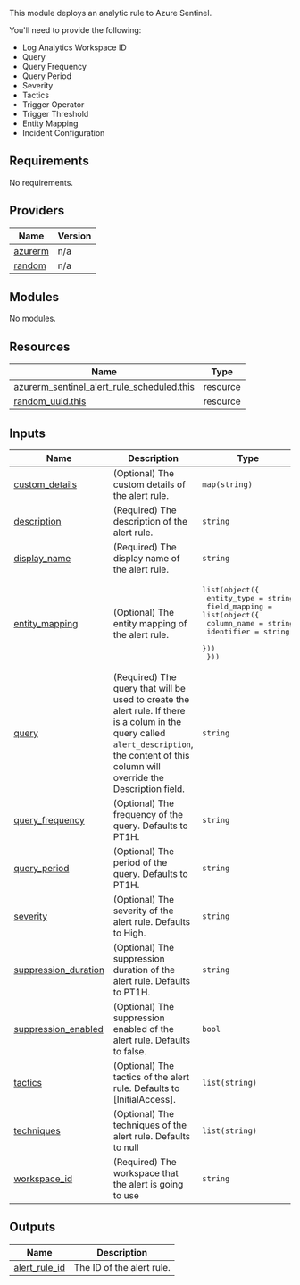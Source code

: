 
This module deploys an analytic rule to Azure Sentinel.

You'll need to provide the following:
- Log Analytics Workspace ID
- Query
- Query Frequency
- Query Period
- Severity
- Tactics
- Trigger Operator
- Trigger Threshold
- Entity Mapping
- Incident Configuration

## Requirements

No requirements.

## Providers

| Name | Version |
|------|---------|
| <a name="provider_azurerm"></a> [azurerm](#provider\_azurerm) | n/a |
| <a name="provider_random"></a> [random](#provider\_random) | n/a |

## Modules

No modules.

## Resources

| Name | Type |
|------|------|
| [azurerm_sentinel_alert_rule_scheduled.this](https://registry.terraform.io/providers/hashicorp/azurerm/latest/docs/resources/sentinel_alert_rule_scheduled) | resource |
| [random_uuid.this](https://registry.terraform.io/providers/hashicorp/random/latest/docs/resources/uuid) | resource |

## Inputs

| Name | Description | Type | Default | Required |
|------|-------------|------|---------|:--------:|
| <a name="input_custom_details"></a> [custom\_details](#input\_custom\_details) | (Optional) The custom details of the alert rule. | `map(string)` | `{}` | no |
| <a name="input_description"></a> [description](#input\_description) | (Required) The description of the alert rule. | `string` | n/a | yes |
| <a name="input_display_name"></a> [display\_name](#input\_display\_name) | (Required) The display name of the alert rule. | `string` | n/a | yes |
| <a name="input_entity_mapping"></a> [entity\_mapping](#input\_entity\_mapping) | (Optional) The entity mapping of the alert rule. | <pre>list(object({<br>    entity_type = string<br>    field_mapping = list(object({<br>      column_name = string<br>      identifier  = string<br>    }))<br>  }))</pre> | `[]` | no |
| <a name="input_query"></a> [query](#input\_query) | (Required) The query that will be used to create the alert rule. If there is a colum in the query called `alert_description`, the content of this column will override the Description field. | `string` | n/a | yes |
| <a name="input_query_frequency"></a> [query\_frequency](#input\_query\_frequency) | (Optional) The frequency of the query. Defaults to PT1H. | `string` | `"PT1H"` | no |
| <a name="input_query_period"></a> [query\_period](#input\_query\_period) | (Optional) The period of the query. Defaults to PT1H. | `string` | `"PT1H"` | no |
| <a name="input_severity"></a> [severity](#input\_severity) | (Optional) The severity of the alert rule. Defaults to High. | `string` | `"Medium"` | no |
| <a name="input_suppression_duration"></a> [suppression\_duration](#input\_suppression\_duration) | (Optional) The suppression duration of the alert rule. Defaults to PT1H. | `string` | `"PT1H"` | no |
| <a name="input_suppression_enabled"></a> [suppression\_enabled](#input\_suppression\_enabled) | (Optional) The suppression enabled of the alert rule. Defaults to false. | `bool` | `false` | no |
| <a name="input_tactics"></a> [tactics](#input\_tactics) | (Optional) The tactics of the alert rule. Defaults to [InitialAccess]. | `list(string)` | <pre>[<br>  "InitialAccess"<br>]</pre> | no |
| <a name="input_techniques"></a> [techniques](#input\_techniques) | (Optional) The techniques of the alert rule. Defaults to null | `list(string)` | `null` | no |
| <a name="input_workspace_id"></a> [workspace\_id](#input\_workspace\_id) | (Required) The workspace that the alert is going to use | `string` | n/a | yes |

## Outputs

| Name | Description |
|------|-------------|
| <a name="output_alert_rule_id"></a> [alert\_rule\_id](#output\_alert\_rule\_id) | The ID of the alert rule. |

